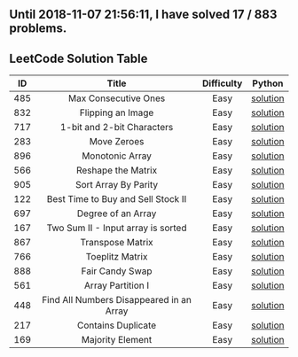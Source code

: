 Until 2018-11-07 21:56:11, I have solved 17 / 883 problems. 
----------------
## LeetCode Solution Table
| ID | Title | Difficulty | Python |
|:---:|:---:|:---:|:---:|
|485| Max Consecutive Ones|Easy|[solution](array/485.%20Max%20Consecutive%20Ones.py)|
|832| Flipping an Image|Easy|[solution](array/832.%20Flipping%20an%20Image.py)|
|717| 1-bit and 2-bit Characters|Easy|[solution](array/717.%201-bit%20and%202-bit%20Characters.py)|
|283| Move Zeroes|Easy|[solution](array/283.%20Move%20Zeroes.py)|
|896| Monotonic Array|Easy|[solution](array/896.%20Monotonic%20Array.py)|
|566| Reshape the Matrix|Easy|[solution](array/566.%20Reshape%20the%20Matrix.py)|
|905| Sort Array By Parity|Easy|[solution](array/905.%20Sort%20Array%20By%20Parity.py)|
|122| Best Time to Buy and Sell Stock II|Easy|[solution](array/122.%20Best%20Time%20to%20Buy%20and%20Sell%20Stock%20II.py)|
|697| Degree of an Array|Easy|[solution](array/697.%20Degree%20of%20an%20Array.py)|
|167| Two Sum II - Input array is sorted|Easy|[solution](array/167.%20Two%20Sum%20II%20-%20Input%20array%20is%20sorted.py)|
|867| Transpose Matrix|Easy|[solution](array/867.%20Transpose%20Matrix.py)|
|766| Toeplitz Matrix|Easy|[solution](array/766.%20Toeplitz%20Matrix.py)|
|888| Fair Candy Swap|Easy|[solution](array/888.%20Fair%20Candy%20Swap.py)|
|561| Array Partition I|Easy|[solution](array/561.%20Array%20Partition%20I.py)|
|448| Find All Numbers Disappeared in an Array|Easy|[solution](array/448.%20Find%20All%20Numbers%20Disappeared%20in%20an%20Array.py)|
|217| Contains Duplicate|Easy|[solution](array/217.%20Contains%20Duplicate.py)|
|169| Majority Element|Easy|[solution](array/169.%20Majority%20Element.py)|
